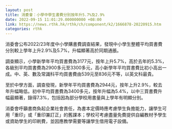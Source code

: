 ```yaml
---
layout: post
title: 消委會：小學中學生書費分別按年升5.7%及2.9%
date: 2022-09-15 11:01:29.000000000 +08:00
link: https://news.rthk.hk/rthk/ch/component/k2/1666878-20220915.htm
categories: rthk
---
```


消委會公布2022/23年度中小學購書費調查結果，發現中小學生整體平均買書費分別較上學年上升2.9%及5.7%，升幅顯著高於同期通脹。

調查顯示，小學新學年平均買書費為3177元，按年上升5.7%，高於去年的5.3%，各級別平均買書費為2900多元至3300多元，高小新學年平均買書費比初小高出一成。中、英、數及常識科平均買書費由539元至836元不等，以英文科最貴。

至於中學方面，調查發現，新學年平均買書費為2944元，按年上升2.9%，較去年升幅略低。初中平均買書費為3400多元，按年升幅為5.4%，以中三買書費升幅最顯著，錄得7.3%，包括因為部分學校用書量與上學年有明顯分別。

消委會呼籲書商負起企業社會責任，為書本定價時應考慮學生負擔能力，讓學生可用「重印」或「重印兼訂正」的舊課本；學校可考慮盡量免費提供自編教材予學生或資助學生的印刷費，並因應教學需要等讓學生借用電子設備。
